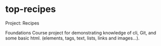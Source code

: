 # top-recipes
 Project: Recipes 
 
 Foundations Course project for demonstrating knowledge
 of cli, Git, and some basic html.
 (elements, tags, text, lists, links and images...).

